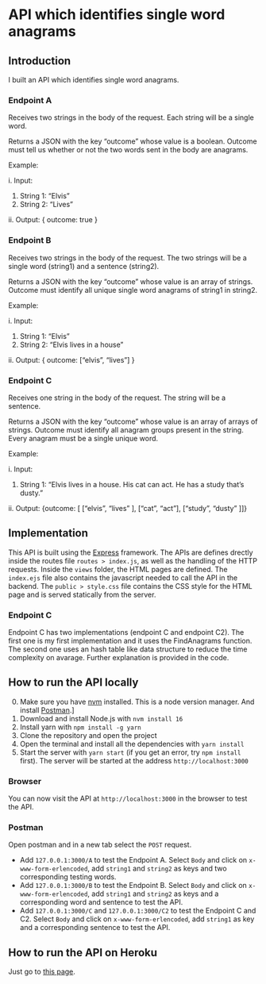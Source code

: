 # API which identifies single word anagrams

## Introduction
I built an API which identifies single word anagrams.

### Endpoint A
Receives two strings in the body of the request. Each string will be a single word.


Returns a JSON with the key “outcome” whose value is a boolean. Outcome must tell us whether or not the two words sent in the body are anagrams.


Example:  

i. Input:
1. String 1: “Elvis”
2. String 2: “Lives”  

ii. Output:    { outcome: true }


### Endpoint B
Receives two strings in the body of the request. The two strings will be a single word (string1) and a sentence (string2).

Returns a JSON with the key “outcome” whose value is an array of strings. Outcome must identify all unique single word anagrams of string1 in string2.


Example:  

i. Input:
1. String 1: “Elvis”
2. String 2: “Elvis lives in a house”  

ii. Output:    { outcome: [“elvis”, “lives”] }


### Endpoint C
Receives one string in the body of the request. The string will be a sentence.

Returns a JSON with the key “outcome” whose value is an array of arrays of strings. Outcome must identify all anagram groups present in the string. Every anagram
must be a single unique word.


Example:  

i. Input:
1. String 1: “Elvis lives in a house. His cat can act. He has a study that’s dusty.”  

ii. Output:  {outcome: [ [“elvis”, “lives” ], [“cat”, “act”], [“study”, “dusty” ]]}


## Implementation
This API is built using the [Express](https://expressjs.com/) framework. The APIs are defines drectly inside the routes file `routes > index.js`, as well as the handling of the HTTP requests. Inside the `views` folder, the HTML pages are defined. The `index.ejs` file also contains the javascript needed to call the API in the backend.
The `public > style.css` file contains the CSS style for the HTML page and is served statically from the server.


### Endpoint C
Endpoint C has two implementations (endpoint C and endpoint C2). The first one is my first implementation and it uses the FindAnagrams function. The second one uses an hash table like data structure to reduce the time complexity on avarage. Further explanation is provided in the code.


## How to run the API locally

0. Make sure you have [nvm](https://github.com/nvm-sh/nvm) installed. This is a node version manager. And install [Postman](https://www.getpostman.com/).] 
1. Download and install Node.js with `nvm install 16`
2. Install yarn with `npm install -g yarn`
3. Clone the repository and open the project
4. Open the terminal and install all the dependencies with `yarn install` 
5. Start the server with `yarn start` (if you get an error, try `npm install` first). The server will be started at the address `http://localhost:3000`

### Browser
You can now visit the API at `http://localhost:3000` in the browser to test the API.

### Postman
Open postman and in a new tab select the `POST` request. 
- Add `127.0.0.1:3000/A` to test the Endpoint A. Select `Body` and click on `x-www-form-erlencoded`, add `string1` and `string2` as keys and two corresponding testing words.
- Add `127.0.0.1:3000/B` to test the Endpoint B. Select `Body` and click on `x-www-form-erlencoded`, add `string1` and `string2` as keys and a corresponding word and sentence to test the API.
- Add `127.0.0.1:3000/C` and `127.0.0.1:3000/C2` to test the Endpoint C and C2. Select `Body` and click on `x-www-form-erlencoded`, add `string1` as key and a corresponding sentence to test the API.

## How to run the API on Heroku
Just go to [this page](https://thawing-falls-74508.herokuapp.com/).
